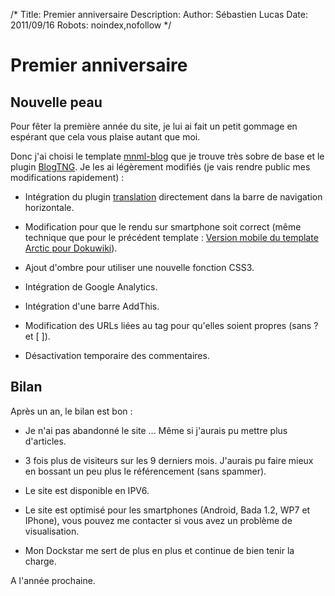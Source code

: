/*
Title: Premier anniversaire
Description: 
Author: Sébastien Lucas
Date: 2011/09/16
Robots: noindex,nofollow
*/
# Premier anniversaire

## Nouvelle peau
Pour fêter la première année du site, je lui ai fait un petit gommage en espérant que cela vous plaise autant que moi.

Donc j'ai choisi le template [mnml-blog](http://www.dokuwiki.org/template:mnml-blog) que je trouve très sobre de base et le plugin [BlogTNG](http://www.dokuwiki.org/plugin:blogtng). Je les ai légèrement modifiés (je vais rendre public mes modifications rapidement) :

*	Intégration du plugin [translation](http://www.dokuwiki.org/plugin:translation) directement dans la barre de navigation horizontale.

*	Modification pour que le rendu sur smartphone soit correct (même technique que pour le précédent template : [Version mobile du template Arctic pour Dokuwiki](/fr/oss/dokuwiki-arctic-mobile)).

*	Ajout d'ombre pour utiliser une nouvelle fonction CSS3.

*	Intégration de Google Analytics.

*	Intégration d'une barre AddThis.

*	Modification des URLs liées au tag pour qu'elles soient propres (sans ? et [ ]).

*	Désactivation temporaire des commentaires.

## Bilan

Après un an, le bilan est bon :

*	Je n'ai pas abandonné le site ... Même si j'aurais pu mettre plus d'articles.

*	3 fois plus de visiteurs sur les 9 derniers mois. J'aurais pu faire mieux en bossant un peu plus le référencement (sans spammer).

*	Le site est disponible en IPV6.

*	Le site est optimisé pour les smartphones (Android, Bada 1.2, WP7 et IPhone), vous pouvez me contacter si vous avez un problème de visualisation.

*	Mon Dockstar me sert de plus en plus et continue de bien tenir la charge.

A l'année prochaine.
